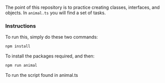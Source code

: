 The point of this repository is to practice creating classes, interfaces, and objects. In `animal.ts` you will find a set of tasks.

### Instructions

To run this, simply do these two commands:

``` sh
npm install
```

To install the packages required, and then:

``` sh
npm run animal
```

To run the script found in animal.ts